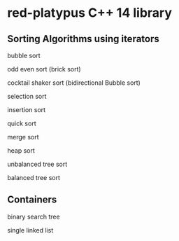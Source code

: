 # red-platypus C++ 14 library

## Sorting Algorithms using iterators

bubble sort

odd even sort (brick sort)

cocktail shaker sort (bidirectional Bubble sort)

selection sort

insertion sort

quick sort

merge sort

heap sort

unbalanced tree sort

balanced tree sort

## Containers

binary search tree

single linked list

